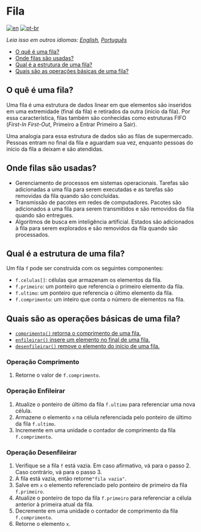 # Fila

[![en](https://img.shields.io/badge/lang-en-red.svg)](./README.md) [![pt-br](https://img.shields.io/badge/lang-pt--br-green.svg)](README.pt-br.md)

_Leia isso em outros idiomas: [English](README.md), [Português](README.pt-br.md)_

- [O quê é uma fila?](#o-quê-é-uma-fila)
- [Onde filas são usadas?](#onde-filas-são-usadas)
- [Qual é a estrutura de uma fila?](#qual-é-a-estrutura-de-uma-fila)
- [Quais são as operações básicas de uma fila?](#quais-são-as-operações-básicas-de-uma-fila)

## O quê é uma fila?

Uma fila é uma estrutura de dados linear em que elementos são inseridos em uma extremidade (final da fila) e retirados da outra (início da fila). Por essa característica, filas também são conhecidas como estruturas FIFO (_First-In First-Out_, Primeiro a Entrar Primeiro a Sair).

Uma analogia para essa estrutura de dados são as filas de supermercado. Pessoas entram no final da fila e aguardam sua vez, enquanto pessoas do início da fila a deixam e são atendidas.

## Onde filas são usadas?

- Gerenciamento de processos em sistemas operacionais. Tarefas são adicionadas a uma fila para serem executadas e as tarefas são removidas da fila quando são concluídas.
- Transmissão de pacotes em redes de computadores. Pacotes são adicionados a uma fila para serem transmitidos e são removidos da fila quando são entregues.
- Algoritmos de busca em inteligência artificial. Estados são adicionados à fila para serem explorados e são removidos da fila quando são processados.

## Qual é a estrutura de uma fila?

Um fila `f` pode ser construída com os seguintes componentes:

- `f.celulas[]`: células que armazenam os elementos da fila.
- `f.primeiro`: um ponteiro que referencia o primeiro elemento da fila.
- `f.ultimo`: um ponteiro que referencia o último elemento da fila.
- `f.comprimento`: um inteiro que conta o número de elementos na fila.

## Quais são as operações básicas de uma fila?

- [`comprimento()` retorna o comprimento de uma fila.](#operação-comprimento)
- [`enfileirar()` insere um elemento no final de uma fila.](#operação-enfileirar)
- [`desenfileirar()` remove o elemento do início de uma fila.](#operação-desenfileirar)

### Operação Comprimento

1. Retorne o valor de `f.comprimento`.

### Operação Enfileirar

1. Atualize o ponteiro de último da fila `f.ultimo` para referenciar uma nova célula.
2. Armazene o elemento `x` na célula referenciada pelo ponteiro de último da fila `f.ultimo`.
3. Incremente em uma unidade o contador de comprimento da fila `f.comprimento`.

### Operação Desenfileirar

1. Verifique se a fila `f` está vazia. Em caso afirmativo, vá para o passo 2. Caso contrário, vá para o passo 3.
2. A fila está vazia, então retorne`"fila vazia"`.
3. Salve em `x` o elemento referenciado pelo ponteiro de primeiro da fila `f.primeiro`.
4. Atualize o ponteiro de topo da fila `f.primeiro` para referenciar a célula anterior à primeira atual da fila.
5. Decremente em uma unidade o contador de comprimento da fila `f.comprimento`.
6. Retorne o elemento `x`.
